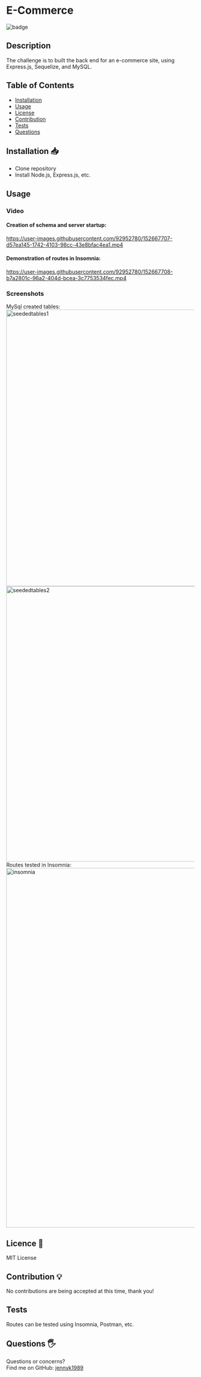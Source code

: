# E-Commerce
![badge](https://img.shields.io/badge/License-MIT-blue)
## Description
The challenge is to built the back end for an e-commerce site, using Express.js, Sequelize, and MySQL.
## Table of Contents 
* [Installation](#Installation)
* [Usage](#Usage)
* [License](#License)
* [Contribution](#Contribution)
* [Tests](#Tests)
* [Questions](#Questions)
## Installation 📥
* Clone repository 
* Install Node.js, Express.js, etc.
## Usage
### Video
#### Creation of schema and server startup:
https://user-images.githubusercontent.com/92952780/152667707-d57ea145-1742-4103-98cc-43e8bfac4ea1.mp4 
#### Demonstration of routes in Insomnia: 
https://user-images.githubusercontent.com/92952780/152667708-b7a2801c-96a2-404d-bcea-3c7753534fec.mp4 
### Screenshots
MySql created tables:
<img width="739" alt="seededtables1" src="https://user-images.githubusercontent.com/92952780/152667713-40e43c3c-790c-4a85-9bae-38cedd35991d.png">
<img width="736" alt="seededtables2" src="https://user-images.githubusercontent.com/92952780/152667714-81976076-c96f-4ee7-8e52-558c71fcab85.png">
Routes tested in Insomnia: 
<img width="961" alt="insomnia" src="https://user-images.githubusercontent.com/92952780/152667718-a5e6153f-d9f4-4d21-a613-8ff211ee97b1.png">
## Licence 📃
MIT License
## Contribution 💡
No contributions are being accepted at this time, thank you!
## Tests
Routes can be tested using Insomnia, Postman, etc.  
## Questions 🖐️
Questions or concerns? </br>
Find me on GitHub: [jennyk1989](https://github.com/jennyk1989)
